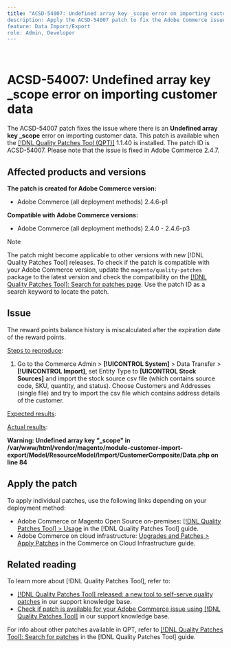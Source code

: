 ```yaml
---
title: "ACSD-54007: Undefined array key _scope error on importing customer data”
description: Apply the ACSD-54007 patch to fix the Adobe Commerce issue where an Undefined array key _scope error displays when importing customer data.
feature: Data Import/Export
role: Admin, Developer
---
```

 
# ACSD-54007: Undefined array key _scope error on importing customer data

The ACSD-54007 patch fixes the issue where there is an **Undefined array key _scope** error on importing customer data. This patch is available when the [[!DNL Quality Patches Tool (QPT)]](/help/announcements/adobe-commerce-announcements/magento-quality-patches-released-new-tool-to-self-serve-quality-patches.md) 1.1.40 is installed. The patch ID is ACSD-54007. Please note that the issue is fixed in Adobe Commerce 2.4.7.

## Affected products and versions

**The patch is created for Adobe Commerce version:**

* Adobe Commerce (all deployment methods) 2.4.6-p1

**Compatible with Adobe Commerce versions:**

* Adobe Commerce (all deployment methods) 2.4.0 - 2.4.6-p3

>[!NOTE]
>
>The patch might become applicable to other versions with new [!DNL Quality Patches Tool] releases. To check if the patch is compatible with your Adobe Commerce version, update the `magento/quality-patches` package to the latest version and check the compatibility on the [[!DNL Quality Patches Tool]: Search for patches page](https://experienceleague.adobe.com/tools/commerce-quality-patches/index.html). Use the patch ID as a search keyword to locate the patch.

## Issue

The reward points balance history is miscalculated after the expiration date of the reward points.

<u>Steps to reproduce</u>:

1. Go to the Commerce Admin > **[!UICONTROL System]** > Data Transfer >  **[!UINCONTROL Import]**, set Entity Type to **[UICONTROL Stock Sources]** and import the stock source csv file (which contains source code, SKU, quantity, and status). Choose Customers and Addresses (single file) and try to import the csv file which contains address details of the customer.

<u>Expected results</u>:



<u>Actual results</u>:

**Warning: Undefined array key “_scope" in /var/www/html/vendor/magento/module-customer-import-export/Model/ResourceModel/Import/CustomerComposite/Data.php on line 84**

## Apply the patch

To apply individual patches, use the following links depending on your deployment method:

* Adobe Commerce or Magento Open Source on-premises: [[!DNL Quality Patches Tool] > Usage](https://experienceleague.adobe.com/docs/commerce-operations/tools/quality-patches-tool/usage.html) in the [!DNL Quality Patches Tool] guide.
* Adobe Commerce on cloud infrastructure: [Upgrades and Patches > Apply Patches](https://experienceleague.adobe.com/docs/commerce-cloud-service/user-guide/develop/upgrade/apply-patches.html) in the Commerce on Cloud Infrastructure guide.

## Related reading

To learn more about [!DNL Quality Patches Tool], refer to:

* [[!DNL Quality Patches Tool] released: a new tool to self-serve quality patches](/help/announcements/adobe-commerce-announcements/magento-quality-patches-released-new-tool-to-self-serve-quality-patches.md) in our support knowledge base.
* [Check if patch is available for your Adobe Commerce issue using [!DNL Quality Patches Tool]](/help/support-tools/patches-available-in-qpt-tool/check-patch-for-magento-issue-with-magento-quality-patches.md) in our support knowledge base.

For info about other patches available in QPT, refer to [[!DNL Quality Patches Tool]: Search for patches](https://experienceleague.adobe.com/tools/commerce-quality-patches/index.html) in the [!DNL Quality Patches Tool] guide.
